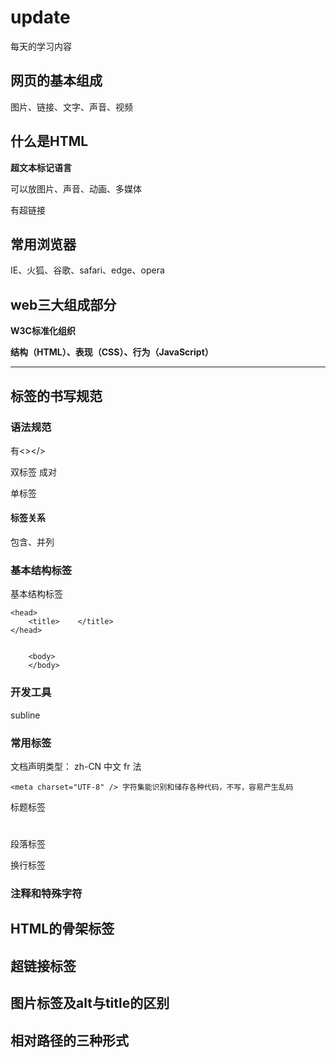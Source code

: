 # update
每天的学习内容
## 网页的基本组成

图片、链接、文字、声音、视频

## 什么是HTML

**超文本标记语言**

可以放图片、声音、动画、多媒体

有超链接

## 常用浏览器

IE、火狐、谷歌、safari、edge、opera

## web三大组成部分

**W3C标准化组织**

**结构（HTML）、表现（CSS）、行为（JavaScript）**

*********

## 标签的书写规范

### 语法规范

有<></>

双标签 成对

单标签 <br />

#### 标签关系

包含、并列



### 基本结构标签

基本结构标签

<html>

 	<head>
 	    <title>    </title>
 	</head>


		<body>
		</body>

</html>

### 开发工具

subline



### 常用标签

<!DOCTYPE>文档声明类型：
<!DDOCTYPE html>


<html lang="en">    zh-CN  中文   fr 法

	<meta charset="UTF-8" /> 字符集能识别和储存各种代码，不写，容易产生乱码

标题标签 <h1> </h1><h2></h2>

段落标签<p></p>

换行标签<br />

### 注释和特殊字符



## HTML的骨架标签

## 超链接标签

## 图片标签及alt与title的区别

## 相对路径的三种形式





